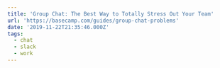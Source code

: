 ```yaml
---
title: 'Group Chat: The Best Way to Totally Stress Out Your Team'
url: 'https://basecamp.com/guides/group-chat-problems'
date: '2019-11-22T21:35:46.000Z'
tags:
  - chat
  - slack
  - work
---
```


